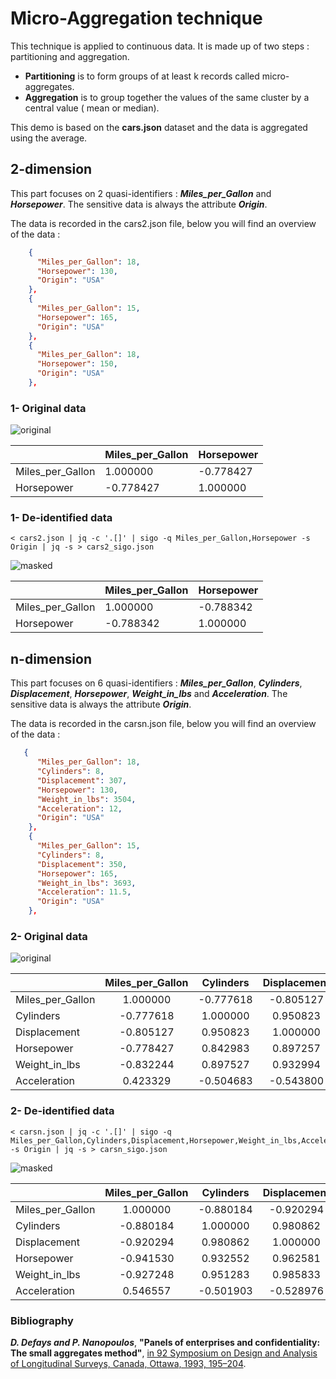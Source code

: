 # Micro-Aggregation technique

This technique is applied to continuous data. It is made up of two steps : partitioning and aggregation.

- **Partitioning** is to form groups of at least k records called micro-aggregates.
- **Aggregation** is to group together the values of the same cluster by a central value ( mean or median).

This demo is based on the **cars.json** dataset and the data is aggregated using the average.

## 2-dimension

This part focuses on 2 quasi-identifiers : ***Miles_per_Gallon*** and ***Horsepower***.
The sensitive data is always the attribute ***Origin***.

The data is recorded in the cars2.json file, below you will find an overview of the data :

```json
    {
      "Miles_per_Gallon": 18,
      "Horsepower": 130,
      "Origin": "USA"
    },
    {
      "Miles_per_Gallon": 15,
      "Horsepower": 165,
      "Origin": "USA"
    },
    {
      "Miles_per_Gallon": 18,
      "Horsepower": 150,
      "Origin": "USA"
    },
```

### 1- Original data

![original](cars2.png)

|                  | Miles_per_Gallon | Horsepower |
|------------------|------------------|------------|
| Miles_per_Gallon |     1.000000     |  -0.778427 |
| Horsepower       |     -0.778427    |  1.000000  |

### 1- De-identified data

```console
< cars2.json | jq -c '.[]' | sigo -q Miles_per_Gallon,Horsepower -s Origin | jq -s > cars2_sigo.json
```

![masked](cars2-sigo.png)

|                  | Miles_per_Gallon | Horsepower |
|------------------|------------------|------------|
| Miles_per_Gallon |     1.000000     |  -0.788342 |
| Horsepower       |     -0.788342    |  1.000000  |

## n-dimension

This part focuses on 6 quasi-identifiers : ***Miles_per_Gallon***, ***Cylinders***, ***Displacement***, ***Horsepower***, ***Weight_in_lbs*** and ***Acceleration***.
The sensitive data is always the attribute ***Origin***.

The data is recorded in the carsn.json file, below you will find an overview of the data :

```json
   {
      "Miles_per_Gallon": 18,
      "Cylinders": 8,
      "Displacement": 307,
      "Horsepower": 130,
      "Weight_in_lbs": 3504,
      "Acceleration": 12,
      "Origin": "USA"
    },
    {
      "Miles_per_Gallon": 15,
      "Cylinders": 8,
      "Displacement": 350,
      "Horsepower": 165,
      "Weight_in_lbs": 3693,
      "Acceleration": 11.5,
      "Origin": "USA"
    },
```

### 2- Original data

![original](carsn.png)

|                  | Miles_per_Gallon | Cylinders | Displacement | Horsepower | Weight_in_lbs | Acceleration |
|------------------|:----------------:|:---------:|:------------:|:----------:|:-------------:|:------------:|
| Miles_per_Gallon |     1.000000     | -0.777618 |   -0.805127  |  -0.778427 |   -0.832244   |   0.423329   |
| Cylinders        |     -0.777618    |  1.000000 |   0.950823   |  0.842983  |    0.897527   |   -0.504683  |
| Displacement     |     -0.805127    |  0.950823 |   1.000000   |  0.897257  |    0.932994   |   -0.543800  |
| Horsepower       |     -0.778427    |  0.842983 |   0.897257   |  1.000000  |    0.864538   |   -0.689196  |
| Weight_in_lbs    |     -0.832244    |  0.897527 |   0.932994   |  0.864538  |    1.000000   |   -0.416839  |
| Acceleration     |     0.423329     | -0.504683 |   -0.543800  |  -0.689196 |   -0.416839   |   1.000000   |

### 2- De-identified data

```console
< carsn.json | jq -c '.[]' | sigo -q Miles_per_Gallon,Cylinders,Displacement,Horsepower,Weight_in_lbs,Acceleration -s Origin | jq -s > carsn_sigo.json
```

![masked](carsn-sigo.png)

|                  | Miles_per_Gallon | Cylinders | Displacement | Horsepower | Weight_in_lbs | Acceleration |
|------------------|:----------------:|:---------:|:------------:|:----------:|:-------------:|:------------:|
| Miles_per_Gallon |     1.000000     | -0.880184 |   -0.920294  |  -0.941530 |   -0.927248   |   0.546557   |
| Cylinders        |     -0.880184    |  1.000000 |   0.980862   |  0.932552  |    0.951283   |   -0.501903  |
| Displacement     |     -0.920294    |  0.980862 |   1.000000   |  0.962581  |    0.985833   |   -0.528976  |
| Horsepower       |     -0.941530    |  0.932552 |   0.962581   |  1.000000  |    0.964514   |   -0.669607  |
| Weight_in_lbs    |     -0.927248    |  0.951283 |   0.985833   |  0.964514  |    1.000000   |   -0.500590  |
| Acceleration     |     0.546557     | -0.501903 |   -0.528976  |  -0.669607 |   -0.500590   |   1.000000   |

### Bibliography

***D. Defays and P. Nanopoulos***, **"Panels of enterprises and confidentiality: The small aggregates method"**,
[in 92 Symposium on Design and Analysis of Longitudinal Surveys, Canada, Ottawa, 1993, 195–204](<https://publications.gc.ca/site/eng/9.844634/publication.html#:~:text=Symposium%2092%20%3A%20design%20and%20analysis%20of%20longitudinal,year%20the%20symposium%20focuses%20on%20a%20particular%20theme>).
